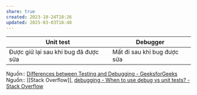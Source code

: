 ```yaml
---
share: true
created: 2023-10-24T18:26
updated: 2025-03-03T18:48
---
```

| Unit test                            | Debugger                    |
| ------------------------------------ | --------------------------- |
| Được giữ lại sau khi bug đã được sửa | Mất đi sau khi bug được sửa |

Nguồn:: [Differences between Testing and Debugging - GeeksforGeeks](https://www.geeksforgeeks.org/differences-between-testing-and-debugging/) 
Nguồn:: [[Stack Overflow]], [debugging - When to use debug vs unit tests? - Stack Overflow](https://stackoverflow.com/q/3846198/3416774)
